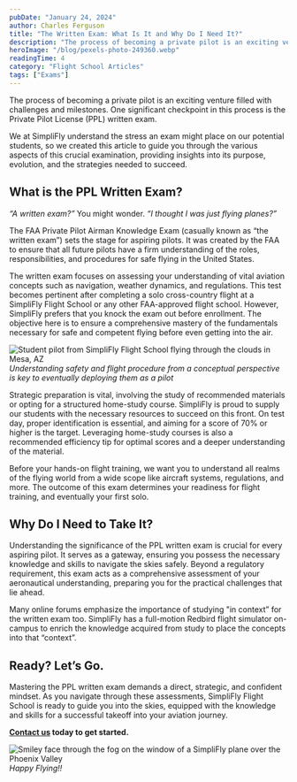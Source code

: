 ```yaml
---
pubDate: "January 24, 2024"
author: Charles Ferguson
title: "The Written Exam: What Is It and Why Do I Need It?"
description: "The process of becoming a private pilot is an exciting venture filled with challenges and milestones. One significant checkpoint in this process is the Private Pilot License (PPL) written exam."
heroImage: "/blog/pexels-photo-249360.webp"
readingTime: 4
category: "Flight School Articles"
tags: ["Exams"]
---
```


The process of becoming a private pilot is an exciting venture filled with challenges and milestones. One significant checkpoint in this process is the Private Pilot License (PPL) written exam.

We at SimpliFly understand the stress an exam might place on our potential students, so we created this article to guide you through the various aspects of this crucial examination, providing insights into its purpose, evolution, and the strategies needed to succeed.

## What is the PPL Written Exam?

_“A written exam?”_ You might wonder. _“I thought I was just flying planes?”_

The FAA Private Pilot Airman Knowledge Exam (casually known as “the written exam”) sets the stage for aspiring pilots. It was created by the FAA to ensure that all future pilots have a firm understanding of the roles, responsibilities, and procedures for safe flying in the United States.

The written exam focuses on assessing your understanding of vital aviation concepts such as navigation, weather dynamics, and regulations. This test becomes pertinent after completing a solo cross-country flight at a SimpliFly Flight School or any other FAA-approved flight school. However, SimpliFly prefers that you knock the exam out before enrollment. The objective here is to ensure a comprehensive mastery of the fundamentals necessary for safe and competent flying before even getting into the air.

![Student pilot from SimpliFly Flight School flying through the clouds in Mesa, AZ](/blog/pilot-silhoutte.webp)
_Understanding safety and flight procedure from a conceptual perspective is key to eventually deploying them as a pilot_

Strategic preparation is vital, involving the study of recommended materials or opting for a structured home-study course. SimpliFly is proud to supply our students with the necessary resources to succeed on this front. On test day, proper identification is essential, and aiming for a score of 70% or higher is the target. Leveraging home-study courses is also a recommended efficiency tip for optimal scores and a deeper understanding of the material.

Before your hands-on flight training, we want you to understand all realms of the flying world from a wide scope like aircraft systems, regulations, and more. The outcome of this exam determines your readiness for flight training, and eventually your first solo.

## Why Do I Need to Take It?

Understanding the significance of the PPL written exam is crucial for every aspiring pilot. It serves as a gateway, ensuring you possess the necessary knowledge and skills to navigate the skies safely. Beyond a regulatory requirement, this exam acts as a comprehensive assessment of your aeronautical understanding, preparing you for the practical challenges that lie ahead.

Many online forums emphasize the importance of studying "in context” for the written exam too. SimpliFly has a full-motion Redbird flight simulator on-campus to enrich the knowledge acquired from study to place the concepts into that “context”.

## Ready? Let’s Go.

Mastering the PPL written exam demands a direct, strategic, and confident mindset. As you navigate through these assessments, SimpliFly Flight School is ready to guide you into the skies, equipped with the knowledge and skills for a successful takeoff into your aviation journey.

**[Contact us](https://simpliflyco.com/enroll-at-simplifly) today to get started.**

![Smiley face through the fog on the window of a SimpliFly plane over the Phoenix Valley](/blog/Simpifly-Smile.webp)
_Happy Flying!!_
